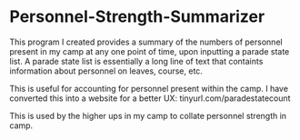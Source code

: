 # Personnel-Strength-Summarizer
This program I created provides a summary of the numbers of personnel present in my camp at any one point of time, upon inputting a parade state list. A parade state list is essentially a long line of text that containts information about personnel on leaves, course, etc.

This is useful for accounting for personnel present within the camp. I have converted this into a website for a better UX: tinyurl.com/paradestatecount

This is used by the higher ups in my camp to collate personnel strength in camp.


